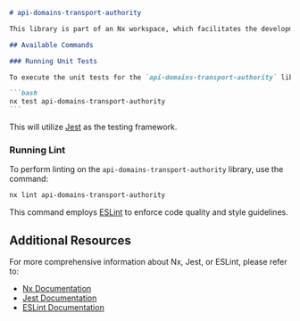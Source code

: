 ````markdown
# api-domains-transport-authority

This library is part of an Nx workspace, which facilitates the development of modern applications using a monorepo approach. The library is specifically focused on the transport authority domain.

## Available Commands

### Running Unit Tests

To execute the unit tests for the `api-domains-transport-authority` library, you can run the following command:

```bash
nx test api-domains-transport-authority
```
````

This will utilize [Jest](https://jestjs.io) as the testing framework.

### Running Lint

To perform linting on the `api-domains-transport-authority` library, use the command:

```bash
nx lint api-domains-transport-authority
```

This command employs [ESLint](https://eslint.org/) to enforce code quality and style guidelines.

## Additional Resources

For more comprehensive information about Nx, Jest, or ESLint, please refer to:

- [Nx Documentation](https://nx.dev)
- [Jest Documentation](https://jestjs.io)
- [ESLint Documentation](https://eslint.org)

```

```
